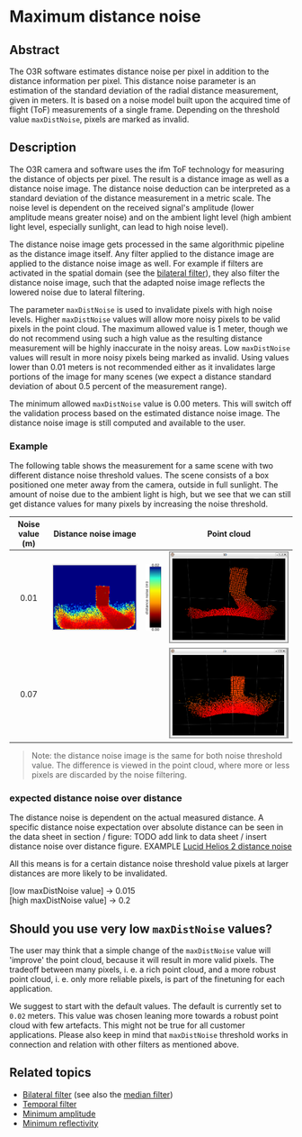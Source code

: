 # Maximum distance noise
## Abstract

The O3R software estimates distance noise per pixel in addition to the distance information per pixel. This distance noise parameter is an estimation of the standard deviation of the radial distance measurement, given in meters. It is based on a noise model built upon the acquired time of flight (ToF) measurements of a single frame. Depending on the threshold value `maxDistNoise`, pixels are marked as invalid.


## Description
The O3R camera and software uses the ifm ToF technology for measuring the distance of objects per pixel. The result is a distance image as well as a distance noise image. The distance noise deduction can be interpreted as a standard deviation of the distance measurement in a metric scale. The noise level is dependent on the received signal's amplitude (lower amplitude means greater noise) and on the ambient light level (high ambient light level, especially sunlight, can lead to high noise level). 

The distance noise image gets processed in the same algorithmic pipeline as the distance image itself. Any filter applied to the distance image are applied to the distance noise image as well. For example if filters are activated in the spatial domain (see the [bilateral filter](INSERT-LINK)), they also filter the distance noise image, such that the adapted noise image reflects the lowered noise due to lateral filtering.

The parameter `maxDistNoise` is used to invalidate pixels with high noise levels. Higher `maxDistNoise` values will allow more noisy pixels to be  valid pixels in the point cloud. The maximum allowed value is 1 meter, though we do not recommend using such a high value as the resulting distance measurement will be highly inaccurate in the noisy areas. 
Low `maxDistNoise` values will result in more noisy pixels being marked as invalid. Using values lower than 0.01 meters is not recommended either as it invalidates large portions of the image for many scenes (we expect a distance standard deviation of about 0.5 percent of the measurement range).    

The minimum allowed `maxDistNoise` value is 0.00 meters. This will switch off the validation process based on the estimated distance noise image. The distance noise image is still computed and available to the user.

### Example
The following table shows the measurement for a same scene with two different distance noise threshold values. The scene consists of a box positioned one meter away from the camera, outside in full sunlight. The amount of noise due to the ambient light is high, but we see that we can still get distance values for many pixels by increasing the noise threshold.

| Noise value (m)| Distance noise image| | Point cloud|
|:--:|--|--|--|
| 0.01| ![Low noise threshold - noise image](resources/low_noise_001_outside_noise.png)| ![Color bar](resources/color_bar_noise.png)| ![Low noise threshold in the point cloud](resources/low_noise_001_outside_cloud.png)|
| 0.07 | | | ![Low noise threshold in the point cloud](resources/med_noise_007_outside_cloud.png)|

> Note: the distance noise image is the same for both noise threshold value. The difference is viewed in the point cloud, where more or less pixels are discarded by the noise filtering.
### expected distance noise over distance
The distance noise is dependent on the actual measured distance. A specific distance noise expectation over absolute distance can be seen in the data sheet in section / figure: TODO add link to data sheet / insert distance noise over distance figure.  EXAMPLE [Lucid Helios 2 distance noise](https://thinklucid.com/product/helios2-time-of-flight-imx556/#tab-performance)

All this means is for a certain distance noise threshold value pixels at larger distances are more likely to be invalidated.   

[low maxDistNoise value] -> 0.015  
[high maxDistNoise value] -> 0.2


## Should you use very low `maxDistNoise` values?
The user may think that a simple change of the `maxDistNoise` value will 'improve' the point cloud, because it will result in more valid pixels. The tradeoff between many pixels, i. e. a rich point cloud, and a more robust point cloud, i. e. only more reliable pixels, is part of the finetuning for each application.  

We suggest to start with the default values. The default is currently set to `0.02` meters. This value was chosen leaning more towards a robust point cloud with few artefacts. This might not be true for all customer applications. Please also keep in mind that `maxDistNoise` threshold works in connection and relation with other filters as mentioned above.

## Related topics
+ [Bilateral filter](INSERT-LINK) (see also the [median filter](INSERT-LINK))
+ [Temporal filter](INSERT-LINK)
+ [Minimum amplitude](INSERT-LINK)
+ [Minimum reflectivity](INSERT-LINK)
